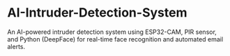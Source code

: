 # AI-Intruder-Detection-System
An AI-powered intruder detection system using ESP32-CAM, PIR sensor, and Python (DeepFace) for real-time face recognition and automated email alerts. 
